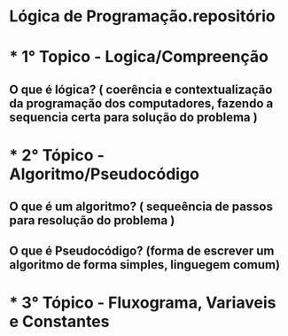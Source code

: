# Lógica de Programação.repositório
# * 1° Topico - Logica/Compreenção
##  O que é lógica? ( coerência e contextualização da programação dos computadores, fazendo a sequencia certa para solução do problema )
# * 2° Tópico - Algoritmo/Pseudocódigo
## O que é um algoritmo?  ( sequeência de passos para resolução do problema )
## O que é Pseudocódigo? (forma de escrever um algoritmo de forma simples, linguegem comum)
# * 3° Tópico - Fluxograma, Variaveis e Constantes

